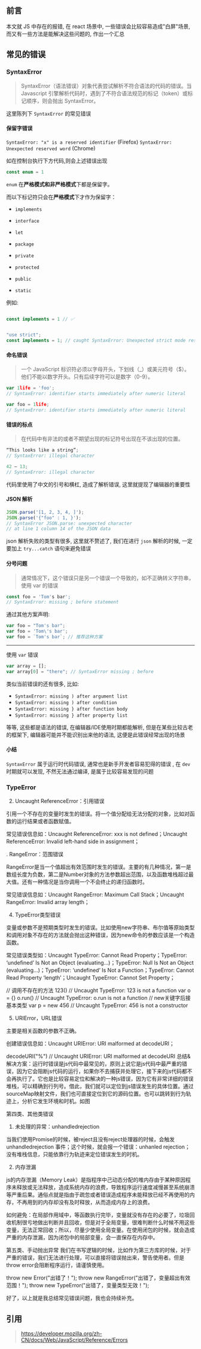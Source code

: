 ## 前言

本文就 JS 中存在的报错, 在 react 场景中, 一些错误会比较容易造成"白屏"场景,
而又有一些方法是能解决这些问题的, 作出一个汇总

## 常见的错误

### SyntaxError

> SyntaxError（语法错误）对象代表尝试解析不符合语法的代码的错误。当 Javascript 引擎解析代码时，遇到了不符合语法规范的标记（token）或标记顺序，则会抛出 SyntaxError。
> 

这里陈列下 `SyntaxError` 的常见错误

#### 保留字错误

`SyntaxError: "x" is a reserved identifier` (Firefox)
`SyntaxError: Unexpected reserved word` (Chrome)

如在控制台执行下方代码,则会上述错误出现
```js
const enum = 1
```

`enum` 在**严格模式和非严格模式**下都是保留字。

而以下标记符只会在**严格模式**下才作为保留字：

* `implements`

* `interface`

* `let`

* `package`

* `private`

* `protected`

* `public`

* `static`


例如:

```js

const implements = 1 // ✅


"use strict";
const implements = 1; // caught SyntaxError: Unexpected strict mode reserved word
```


#### 命名错误

> 一个 JavaScript 标识符必须以字母开头，下划线（_）或美元符号（$）。他们不能以数字开头。只有后续字符可以是数字（0-9）。

```js
var 1life = 'foo';
// SyntaxError: identifier starts immediately after numeric literal

var foo = 1life;
// SyntaxError: identifier starts immediately after numeric literal
```

#### 错误的标点

> 在代码中有非法的或者不期望出现的标记符号出现在不该出现的位置。

```js
“This looks like a string”;
// SyntaxError: illegal character

42 – 13;
// SyntaxError: illegal character
```

代码里使用了中文的引号和横杠, 造成了解析错误, 这里就提现了编辑器的重要性

#### JSON 解析

```js
JSON.parse('[1, 2, 3, 4, ]');
JSON.parse('{"foo" : 1, }');
// SyntaxError JSON.parse: unexpected character
// at line 1 column 14 of the JSON data
```

json 解析失败的类型有很多, 这里就不赘述了, 我们在进行 `json` 解析的时候, 一定要加上 `try...catch` 语句来避免错误


#### 分号问题

> 通常情况下，这个错误只是另一个错误一个导致的，如不正确转义字符串，使用 var 的错误

```js
const foo = 'Tom's bar';
// SyntaxError: missing ; before statement
```

通过其他方案声明:

```js
var foo = "Tom's bar";
var foo = 'Tom\'s bar';
var foo = `Tom's bar`; // 推荐这种方案
```

---

使用 `var` 错误

```js
var array = [];
var array[0] = "there"; // SyntaxError missing ; before 
```


类似当前错误的还有很多, 比如: 

- `SyntaxError: missing ) after argument list`
- `SyntaxError: missing ) after condition`
- `SyntaxError: missing } after function body`
- `SyntaxError: missing } after property list`

等等, 这些都是语法的错误, 在编辑器/IDE使用时期都能解析, 但是在某些比较古老的框架下, 
编辑器可能并不能识别出来他的语法, 这便是此错误经常出现的场景

#### 小结

`SyntaxError` 属于运行时代码错误, 通常也是新手开发者容易犯得的错误 , 在 `dev` 时期就可以发现, 不然无法通过编译, 是属于比较容易发现的问题

### TypeError

2. Uncaught ReferenceError：引用错误

引用一个不存在的变量时发生的错误。将一个值分配给无法分配的对象，比如对函数的运行结果或者函数赋值。

常见错误信息如：Uncaught ReferenceError: xxx is not defined；Uncaught ReferenceError: Invalid left-hand side in assignment；


. RangeError：范围错误

RangeError是当一个值超出有效范围时发生的错误。主要的有几种情况，第一是数组长度为负数，第二是Number对象的方法参数超出范围，以及函数堆栈超过最大值。还有一种情况是当你调用一个不会终止的递归函数时。

常见错误信息如：Uncaught RangeError: Maximum Call Stack；Uncaught RangeError: Invalid array length；


4. TypeError类型错误

变量或参数不是预期类型时发生的错误。比如使用new字符串、布尔值等原始类型和调用对象不存在的方法就会抛出这种错误，因为new命令的参数应该是一个构造函数。

常见错误类型如：Uncaught TypeError: Cannot Read Property；TypeError: ‘undefined’ Is Not an Object (evaluating...)；TypeError: Null Is Not an Object (evaluating...)；TypeError: ‘undefined’ Is Not a Function；TypeError: Cannot Read Property ‘length’；Uncaught TypeError: Cannot Set Property；

// 调用不存在的方法
123()        // Uncaught TypeError: 123 is not a function
var o = {}
o.run()        // Uncaught TypeError: o.run is not a function
// new关键字后接基本类型
var p = new 456      // Uncaught TypeError: 456 is not a constructor

5. URIError，URL错误

主要是相关函数的参数不正确。

创建错误信息如：Uncaught URIError: URI malformed at decodeURI；

decodeURI("%")     // Uncaught URIError: URI malformed at decodeURI
总结&解决方案：运行时错误是js代码中最常见的，原则上说它是js代码中最严重的错误，因为它会阻断js代码的运行，如果你不去捕获并处理它，接下来的js代码都不会再执行了。它也是比较容易定位和解决的一种js错误，因为它有非常详细的错误堆栈，可以精确到行列号。借此，我们就可以定位到js错误发生的具体位置。通过sourceMap映射文件，我们也可直接定位到它的源码位置。也可以跳转到行为轨迹上，分析它发生环境和时机。如图



第四类、其他类错误
1. 未处理的异常：unhandledrejection

当我们使用Promise的时候，被reject且没有reject处理器的时候，会触发 unhandledrejection 事件；这个时候，就会报一个错误：unhanled rejection；没有堆栈信息，只能依靠行为轨迹来定位错误发生的时机。

2. 内存泄漏

js的内存泄漏（Memory Leak）是指程序中己动态分配的堆内存由于某种原因程序未释放或无法释放，造成系统内存的浪费，导致程序运行速度减慢甚至系统崩溃等严重后果。通俗点就是指由于疏忽或者错误造成程序未能释放已经不再使用的内存，不再用到的内存却没有及时释放，从而造成内存上的浪费。

如何避免：在局部作用域中，等函数执行完毕，变量就没有存在的必要了，垃圾回收机制很亏地做出判断并且回收，但是对于全局变量，很难判断什么时候不用这些变量，无法正常回收；所以，尽量少使用全局变量。在使用闭包的时候，就会造成严重的内存泄漏，因为闭包中的局部变量，会一直保存在内存中。



第五类、手动抛出异常
我们在书写逻辑的时候，比如作为第三方库的时候，对于严重的错误，我们无法进行处理，可以直接将错误抛出来，警告使用者。但是throw error会阻断程序运行，请谨慎使用。

throw new Error("出错了！");
throw new RangeError("出错了，变量超出有效范围！");
throw new TypeError("出错了，变量类型无效！");

好了，以上就是我总结常见错误问题，我也会持续补充。


## 引用

> https://developer.mozilla.org/zh-CN/docs/Web/JavaScript/Reference/Errors
